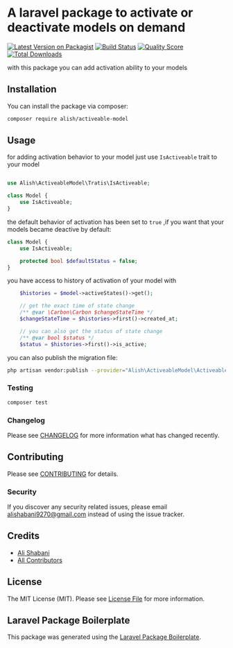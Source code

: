 # A laravel package to activate or deactivate models on demand

[![Latest Version on Packagist](https://img.shields.io/packagist/v/alish/activeable-model.svg?style=flat-square)](https://packagist.org/packages/alish/activeable-model)
[![Build Status](https://img.shields.io/travis/bdp-raymon/activeable-model/master.svg?style=flat-square)](https://travis-ci.org/bdp-raymon/activeable-model)
[![Quality Score](https://img.shields.io/scrutinizer/g/bdp-raymon/activeable-model.svg?style=flat-square)](https://scrutinizer-ci.com/g/bdp-raymon/activeable-model)
[![Total Downloads](https://img.shields.io/packagist/dt/alish/activeable-model.svg?style=flat-square)](https://packagist.org/packages/alish/activeable-model)

with this package you can add activation ability to your models
## Installation

You can install the package via composer:

```bash
composer require alish/activeable-model
```

## Usage

for adding activation behavior to your model just use `IsActiveable` trait to your model
``` php

use Alish\ActiveableModel\Tratis\IsActiveable;

class Model {
    use IsActiveable;
}

```

the default behavior of activation has been set to `true` ,if you want that your models became deactive by default:
```php
class Model {
    use IsActiveable;

    protected bool $defaultStatus = false;
}
```

you have access to history of activation of your model with 
```php
    $histories = $model->activeStates()->get();

    // get the exact time of state change
    /** @var \Carbon\Carbon $changeStateTime */
    $changeStateTime = $histories->first()->created_at;

    // you can also get the status of state change
    /** @var bool $status */
    $status = $histories->first()->is_active;
```

you can also publish the migration file:
```bash
php artisan vendor:publish --provider="Alish\ActiveableModel\ActiveableModelServiceProvider" --tag=migrations
```

### Testing

``` bash
composer test
```

### Changelog

Please see [CHANGELOG](CHANGELOG.md) for more information what has changed recently.

## Contributing

Please see [CONTRIBUTING](CONTRIBUTING.md) for details.

### Security

If you discover any security related issues, please email alishabani9270@gmail.com instead of using the issue tracker.

## Credits

- [Ali Shabani](https://github.com/alish)
- [All Contributors](../../contributors)

## License

The MIT License (MIT). Please see [License File](LICENSE.md) for more information.

## Laravel Package Boilerplate

This package was generated using the [Laravel Package Boilerplate](https://laravelpackageboilerplate.com).
